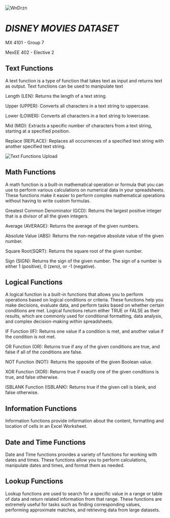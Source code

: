    ![WnDrzn](https://github.com/renseeel/MX-4101-Group-7_Midterm_Disney_Movies_Dataset/assets/92082602/204a3d53-6b5b-4a46-b0c5-c8ee987652de)

# *DISNEY MOVIES DATASET*
MX 4101 - Group 7

MexEE 402 - Elective 2 

## Text Functions
A text function is a type of function that takes text as input and returns text as output. Text functions can be used to manipulate text 

Length (LEN): Returns the length of a text string.

Upper (UPPER): Converts all characters in a text string to uppercase.

Lower (LOWER): Converts all characters in a text string to lowercase.

Mid (MID): Extracts a specific number of characters from a text string, starting at a specified position.

Replace (REPLACE): Replaces all occurrences of a specified text string with another specified text string.

![Text Functions Upload](https://github.com/renseeel/MX-4101-Group-7_Midterm_Disney_Movies_Dataset/assets/92082602/6351502a-5a7b-42af-97fe-8e9e6b8f94d2)


## Math Functions
A math function is a built-in mathematical operation or formula that you can use to perform various calculations on numerical data in your spreadsheets. These functions make it easier to perform complex mathematical operations without having to write custom formulas. 

Greatest Common Denominator (GCD): Returns the largest positive integer that is a divisor of all the given integers.

Average (AVERAGE): Returns the average of the given numbers.

Absolute Value (ABS): Returns the non-negative absolute value of the given number.

Square Root(SQRT): Returns the square root of the given number.

Sign (SIGN): Returns the sign of the given number. The sign of a number is either 1 (positive), 0 (zero), or -1 (negative).

## Logical Functions
A logical function is a built-in functions that allows you to perform operations based on logical conditions or criteria. These functions help you make decisions, evaluate data, and perform tasks based on whether certain conditions are met. Logical functions return either TRUE or FALSE as their results, which are commonly used for conditional formatting, data analysis, and complex decision-making within spreadsheets. 

IF Function (IF): Returns one value if a condition is met, and another value if the condition is not met.

OR Function (OR): Returns true if any of the given conditions are true, and false if all of the conditions are false.

NOT Function (NOT): Returns the opposite of the given Boolean value. 

XOR Function (XOR): Returns true if exactly one of the given conditions is true, and false otherwise.

ISBLANK Function (ISBLANK): Returns true if the given cell is blank, and false otherwise.

## Information Functions
Information functions provide information about the content, formatting and location of cells in an Excel Worksheet.


## Date and Time Functions
Date and Time functions provides a variety of functions for working with dates and times. These functions allow you to perform calculations, manipulate dates and times, and format them as needed. 

## Lookup Functions
Lookup functions are used to search for a specific value in a range or table of data and return related information from that range. These functions are extremely useful for tasks such as finding corresponding values, performing approximate matches, and retrieving data from large datasets.
